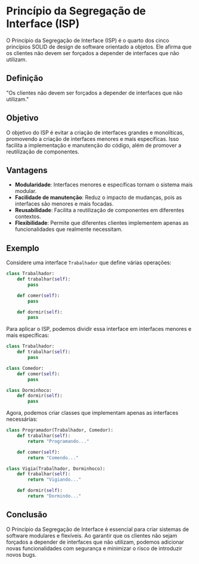 # Princípio da Segregação de Interface (ISP)

O Princípio da Segregação de Interface (ISP) é o quarto dos cinco princípios SOLID de design de software orientado a objetos. Ele afirma que os clientes não devem ser forçados a depender de interfaces que não utilizam.

## Definição

"Os clientes não devem ser forçados a depender de interfaces que não utilizam."

## Objetivo

O objetivo do ISP é evitar a criação de interfaces grandes e monolíticas, promovendo a criação de interfaces menores e mais específicas. Isso facilita a implementação e manutenção do código, além de promover a reutilização de componentes.

## Vantagens

- **Modularidade**: Interfaces menores e específicas tornam o sistema mais modular.
- **Facilidade de manutenção**: Reduz o impacto de mudanças, pois as interfaces são menores e mais focadas.
- **Reusabilidade**: Facilita a reutilização de componentes em diferentes contextos.
- **Flexibilidade**: Permite que diferentes clientes implementem apenas as funcionalidades que realmente necessitam.

## Exemplo

Considere uma interface `Trabalhador` que define várias operações:

```python
class Trabalhador:
    def trabalhar(self):
        pass

    def comer(self):
        pass

    def dormir(self):
        pass
```

Para aplicar o ISP, podemos dividir essa interface em interfaces menores e mais específicas:

```python
class Trabalhador:
    def trabalhar(self):
        pass

class Comedor:
    def comer(self):
        pass

class Dorminhoco:
    def dormir(self):
        pass
```

Agora, podemos criar classes que implementam apenas as interfaces necessárias:

```python
class Programador(Trabalhador, Comedor):
    def trabalhar(self):
        return "Programando..."

    def comer(self):
        return "Comendo..."

class Vigia(Trabalhador, Dorminhoco):
    def trabalhar(self):
        return "Vigiando..."

    def dormir(self):
        return "Dormindo..."
```

## Conclusão

O Princípio da Segregação de Interface é essencial para criar sistemas de software modulares e flexíveis. Ao garantir que os clientes não sejam forçados a depender de interfaces que não utilizam, podemos adicionar novas funcionalidades com segurança e minimizar o risco de introduzir novos bugs.

